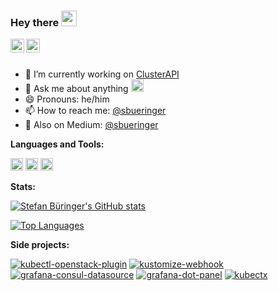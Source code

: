 
### Hey there <img src="https://media.giphy.com/media/hvRJCLFzcasrR4ia7z/giphy.gif" width="25px">

<a href="https://twitter.com/sbueringer">
  <img align="left" alt="Stefan Büringer | Twitter" width="22px" src="https://raw.githubusercontent.com/peterthehan/peterthehan/master/assets/twitter.svg" />
</a>
<a href="https://www.linkedin.com/in/stefan-b%C3%BCringer-a1b33258/">
  <img align="left" alt="Stefan Büringer's LinkedIN" width="22px" src="https://raw.githubusercontent.com/peterthehan/peterthehan/master/assets/linkedin.svg" />
</a>
</br></br>

* 🔭 I’m currently working on [ClusterAPI](https://github.com/kubernetes-sigs/cluster-api)
* 💬 Ask me about anything <code><img height="20" src="https://cncf-branding.netlify.app/img/projects/kubernetes/icon/color/kubernetes-icon-color.png"></code>
* 😄 Pronouns: he/him
* 📫 How to reach me: [@sbueringer](https://twitter.com/sbueringer)
* 📝 Also on Medium: [@sbueringer](https://medium.com/@sbueringer)

**Languages and Tools:**  

<code><img height="20" src="https://user-images.githubusercontent.com/4662360/116804096-7842a680-ab1c-11eb-9831-001929b5434c.png"></code>
<code><img height="20" src="https://cncf-branding.netlify.app/img/projects/kubernetes/icon/color/kubernetes-icon-color.png"></code>
<code><img height="20" src="https://user-images.githubusercontent.com/4662360/116804184-146cad80-ab1d-11eb-8f06-8d57d62b5d35.png"></code>

**Stats:**

[![Stefan Büringer's GitHub stats](https://github-readme-stats.vercel.app/api?username=sbueringer&show_icons=true&theme=vue-dark)](https://github.com/anuraghazra/github-readme-stats)

[![Top Languages](https://github-readme-stats.vercel.app/api/top-langs/?username=sbueringer&hide=mathematica,javascript,php&layout=compact&theme=vue-dark)](https://github.com/anuraghazra/github-readme-stats) 

**Side projects:**

[![kubectl-openstack-plugin](https://github-readme-stats.vercel.app/api/pin/?username=sbueringer&repo=kubectl-openstack-plugin&theme=vue-dark)](https://github.com/anuraghazra/github-readme-stats)
[![kustomize-webhook](https://github-readme-stats.vercel.app/api/pin/?username=sbueringer&repo=kustomize-webhook&theme=vue-dark)](https://github.com/anuraghazra/github-readme-stats)
[![grafana-consul-datasource](https://github-readme-stats.vercel.app/api/pin/?username=sbueringer&repo=grafana-consul-datasource&theme=vue-dark)](https://github.com/anuraghazra/github-readme-stats)
[![grafana-dot-panel](https://github-readme-stats.vercel.app/api/pin/?username=sbueringer&repo=grafana-dot-panel&theme=vue-dark)](https://github.com/anuraghazra/github-readme-stats)
[![kubectx](https://github-readme-stats.vercel.app/api/pin/?username=sbueringer&repo=kubectx&theme=vue-dark)](https://github.com/anuraghazra/github-readme-stats)
